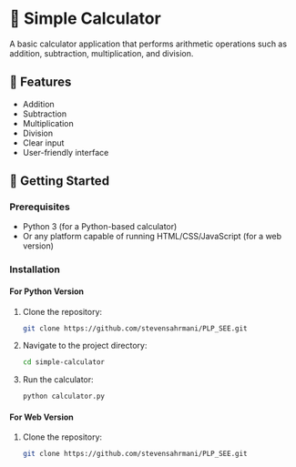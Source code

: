 # 📱 Simple Calculator

A basic calculator application that performs arithmetic operations such as addition, subtraction, multiplication, and division.

## 🔧 Features

* Addition
* Subtraction
* Multiplication
* Division
* Clear input
* User-friendly interface

## 🚀 Getting Started

### Prerequisites

* Python 3 (for a Python-based calculator)
* Or any platform capable of running HTML/CSS/JavaScript (for a web version)

### Installation

#### For Python Version

1. Clone the repository:

   ```bash
   git clone https://github.com/stevensahrmani/PLP_SEE.git
   ```
2. Navigate to the project directory:

   ```bash
   cd simple-calculator
   ```
3. Run the calculator:

   ```bash
   python calculator.py
   ```

#### For Web Version

1. Clone the repository:

   ```bash
   git clone https://github.com/stevensahrmani/PLP_SEE.git
